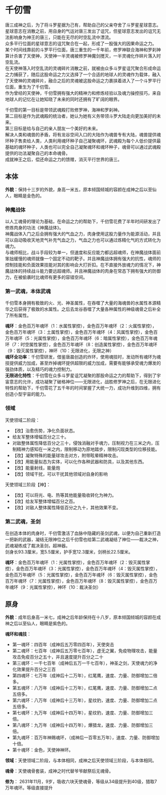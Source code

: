 # 千仞雪

唐三成神之后，为了将斗罗星据为己有，帮助自己的父亲夺舍了斗罗星星球意志。星球意志在消散之前，用自身的气运对唐三发出了诅咒，但星球意志发出的诅咒无法影响身为神王的唐三，只能在无尽的时空乱流中漂流。<br>
众多平行位面的星球意志的诅咒聚合在一起，形成了一股强大的因果命运之力。<br>
某个时间线靠前的斗罗平行位面，唐三重生的一千年前，修罗神联合海神和罗刹神算计杀害了天使神，天使神一半灵魂被修罗神魔剑搅灭，一半灵魂化作碎片落入时空乱流。<br>
在天使神落入时空乱流的灵魂碎片消散之前，就被由众多斗罗星诅咒聚合形成命运之力捕获了，随后这股命运之力又选择了一个合适的地球人的灵魂作为载体，融入了天使神的灵魂碎片，融合之后的灵魂被这股命运之力裹挟着进入了一个斗罗平行位面，重生为了千仞雪。<br>
作为曾经的天使神，千仞雪拥有强大的精神力和修炼经验以及魂力操控技巧，来自地球人的记忆在让她知晓了未来的同时还拥有了旷阔的眼界。

千仞雪的第一目标是带领武魂殿打败修罗神，海神和罗刹神。<br>
第二目标是作为武魂殿的统治者，她认为她有义务带领斗罗大陆走向更加美好的未来。<br>
第三目标是给与自己的亲人朋友一个美好的未来。<br>
解决人类和魂兽的矛盾，将有龙谷空间入口的大陆作为魂兽专有大陆，魂兽提供魂环种子售卖给人类，人类利用魂环种子自己凝聚魂环，武魂殿为每个人低价提供最基础的魂环种子，人类也可以完全自己凝聚魂环和魂环种子，魂骨可以通过武魂殿提供的功法凝聚自己的本命魂骨。<br>
成就神王之后，偿还命运之力的馈赠，消灭平行世界的唐三。

## 本体

**外貌**：保持十三岁的外貌，身高一米五，原本倾国倾城的容颜在成神之后以至仙人，眼睛是金色的。

### 神魔战体

以人工魂骨的理论为基础，在命运之力的帮助下，千仞雪花费了半年时间研发出了修炼肉身的功法《神魔战体》。<br>
神魔战体入门之后会拥有强大的气血之力，肉身使用这股力量作为能源活动，并且可以自动吸收天地灵气补充气血之力，气血之力也可以通过炼精化气的方式转化为魂力。<br>
与魂师相比，战斗手段较为单一，但速度和反应能力都远超魂师，在神魔战体面前笨拙缓慢的魂师就像一个固定不动的靶子。并且神魔战体拥有强大的抗性，魂师的控制技能和负面效果技能对其的影响会大打折扣。在不直接外放魂力的情况下，神魔战体的持续战斗能力要远超魂师。并且神魔战体的肉身在常态下拥有强大的防御力，在被偷袭时比魂师有更多的容错空间。

### 第一武魂，本体武魂

千仞雪本身拥有极致的火、光、神圣属性，在吞噬了大量的海魂兽的水属性本源精华之后获得了极致的水属性。之后去龙谷吞噬了大量各种属性的神级魂骨之后补全了所有属性。

**魂环**：金色百万年魂环（1：水属性掌控），金色百万年魂环（2：火属性掌控），金色百万年魂环（3：土属性掌控），金色百万年魂环（4：风属性掌控），金色百万年魂环（5：光属性掌控），金色百万年魂环（6：暗属性掌控），金色百万年魂环（7：时空属性掌控），金色百万年魂环（8：创造属性掌控），金色百万年魂环（9：毁灭属性掌控），神环（10：无限进化，无限之神）<br>
**魂环全功率**：千仞雪研发，借鉴唐晨创造的炸环，使用魂技时，发动所有魂环为魂技提供威力加成，甚至炸掉魂环提供超限的威力加成，需要有能够承受魂力爆发的强劲体质，以及精巧的魂力控制力。<br>
**无限进化特性**：千仞雪在众多斗罗星诅咒凝聚的那股命运之力的帮助下，得到了宇宙意志的允许，成功凝聚了破格神位——无限进化，战胜修罗神之后，在无限进化特性的帮助下，千仞雪花了五千年的时间掌握了大统一力，成功升维到四维，拥有创造小型宇宙的能力。

### 领域

天使领域二阶段：
* 【改】治愈伤势，净化负面状态。
* 给友军整体增幅百分之三十。
* 对敌整体属性降低百分之三十，侵蚀消融对手魂力，压制视力在三米之内，压制精神力感知在一米之内，限制移动为原地踏步，限制闪现类型的位移技能。
* 【改】凝聚特殊的能量球攻击对方，附带眩晕精神攻击。
* 【改】用能量拟态为实体，可以化作各种武器和防具，以及其他东西。
* 【改】能量射线，能量炮
* 【改】领域干扰，可以干扰其他领域对自身的影响

天使领域三阶段【神】：
* 【改】可以将光、电、热等其他能量吸收转化为神力。
* 【改】给友军整体增幅百分之百。
* 【改】对敌人整体属性降低百分之九十，其他效果不变。

### 第二武魂，圣剑

在创造本体的肉身时，千仞雪激活了血脉中隐藏的圣剑武魂，以便为自己重新打造一把新的武器，凝结无限神位之后千仞雪也给第二武魂凝结了神位——裁决之神，武魂凝练成了裁决圣剑，超神器。<br>
剑身长93.3厘米，宽5.5厘米，护手宽12.3厘米，剑柄长22.5厘米。

**魂环**：金色百万年魂环（1：光属性掌控），金色百万年魂环（2：毁灭属性掌控），金色百万年魂环（3：光属性掌控），金色百万年魂环（4：毁灭属性掌控），金色百万年魂环（5：光属性掌控），金色百万年魂环（6：毁灭属性掌控），金色百万年魂环（7：光属性掌控），金色百万年魂环（8：毁灭属性掌控），金色百万年魂环（9：光属性掌控），神环（10：裁决圣剑）<br>

## 原身

**外貌**：成年后身高一米七，成神之后年龄保持在十八岁，原本倾国倾城的容颜在成神之后以至仙人，眼睛是紫色的。

**魂环和魂技**：
* 第一魂环：四百年（成神后五万零四百年），天使突击
* 第二魂环：七百年（成神后五万零七百年），虚无之翼，免疫物理攻击，能量攻击免疫百分之五十，并且速度提升百分之二十
* 第三魂环：一千七百年（成神后五万一千七百年），神圣之剑，天使魂力的净化效果提升百分之三百
* 第四魂环：七万年（成神后十二万年），红尾鹰，速度、力量、防御增加二倍多。
* 第五魂环：八万年（成神后十三万年），红尾鹰，速度、力量、防御增加二点五倍多。
* 第六魂环：八万年（成神后十三万年），星纹豹，速度、力量、防御增加二点五倍多。
* 第七魂环：九万年（成神后十四万年），星纹豹，速度、力量、防御增加三倍。
* 第八魂环：九万年（成神后十四万年），爆猎龙，速度、力量、防御增加三倍。
* 第九魂环：百万年神赐魂环，（成神后一百零五万年），速度、力量、防御增加十倍。
* 第十魂环：金色，天使神神环。

**领域**：天使领域二阶段，与本体相同，成神之后天使领域三阶段，与本体相同。

**魂骨**：天使魂骨套装，成神之时代替爷爷献祭后无魂骨。

**修为**：
2631年11月，9岁，吸收六块天使魂骨，等级从34级提升到40级，猎取7万年魂环。等级直接提升